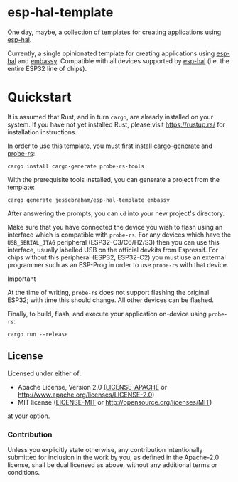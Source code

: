 # esp-hal-template

One day, maybe, a collection of templates for creating applications using [esp-hal].

Currently, a single opinionated template for creating applications using [esp-hal] and [embassy]. Compatible with all devices supported by [esp-hal] (i.e. the entire ESP32 line of chips).

[esp-hal]: https://github.com/esp-rs/esp-hal
[embassy]: https://github.com/embassy-rs/embassy

# Quickstart

It is assumed that Rust, and in turn `cargo`, are already installed on your system. If you have not yet installed Rust, please visit <https://rustup.rs/> for installation instructions.

In order to use this template, you must first install [cargo-generate] and [probe-rs]:

```
cargo install cargo-generate probe-rs-tools
```

[cargo-generate]: https://github.com/cargo-generate/cargo-generate/
[probe-rs]: https://github.com/probe-rs/probe-rs/

With the prerequisite tools installed, you can generate a project from the template:

```
cargo generate jessebraham/esp-hal-template embassy
```

After answering the prompts, you can `cd` into your new project's directory.

Make sure that you have connected the device you wish to flash using an interface which is compatible with `probe-rs`. For any devices which have the `USB_SERIAL_JTAG` peripheral (ESP32-C3/C6/H2/S3) then you can use this interface, usually labelled USB on the official devkits from Espressif. For chips without this peripheral (ESP32, ESP32-C2) you must use an external programmer such as an ESP-Prog in order to use `probe-rs` with that device.

> [!IMPORTANT]  
> At the time of writing, `probe-rs` does not support flashing the original ESP32; with time this should change. All other devices can be flashed.

Finally, to build, flash, and execute your application on-device using `probe-rs`:

```
cargo run --release
```

## License

Licensed under either of:

- Apache License, Version 2.0 ([LICENSE-APACHE](LICENSE-APACHE) or http://www.apache.org/licenses/LICENSE-2.0)
- MIT license ([LICENSE-MIT](LICENSE-MIT) or http://opensource.org/licenses/MIT)

at your option.

### Contribution

Unless you explicitly state otherwise, any contribution intentionally submitted for inclusion in
the work by you, as defined in the Apache-2.0 license, shall be dual licensed as above, without
any additional terms or conditions.
